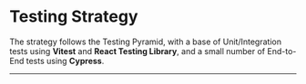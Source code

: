 # Testing Strategy

The strategy follows the Testing Pyramid, with a base of Unit/Integration tests using **Vitest** and **React Testing Library**, and a small number of End-to-End tests using **Cypress**.

---
